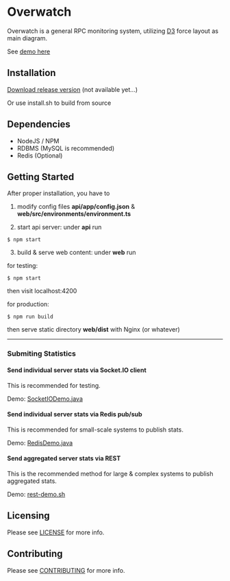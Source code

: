 # Overwatch

Overwatch is a general RPC monitoring system, utilizing [D3](https://github.com/d3/d3) force layout as main diagram.

See [demo here](http://overwatch.imdada.cn)

## Installation

[Download release version](#) (not available yet...)

Or use install.sh to build from source

## Dependencies

- NodeJS / NPM
- RDBMS (MySQL is recommended)
- Redis (Optional)

## Getting Started

After proper installation, you have to

1. modify config files **api/app/config.json** & **web/src/environments/environment.ts**

2. start api server: under **api** run

```
$ npm start
```

3. build & serve web content: under **web** run

for testing: 
```
$ npm start
```
then visit localhost:4200

for production:
```
$ npm run build
```
then serve static directory **web/dist** with Nginx (or whatever)

---

### Submiting Statistics

#### Send individual server stats via Socket.IO client

This is recommended for testing.

Demo: [SocketIODemo.java](example/java/src/main/java/cn/imdada/overwatch/SocketIODemo.java)

#### Send individual server stats via Redis pub/sub

This is recommended for small-scale systems to publish stats.

Demo: [RedisDemo.java](example/java/src/main/java/cn/imdada/overwatch/RedisDemo.java)

#### Send aggregated server stats via REST

This is the recommended method for large & complex systems to publish aggregated stats.

Demo: [rest-demo.sh](example/rest-demo.sh)

## Licensing
Please see [LICENSE](LICENSE) for more info.

## Contributing
Please see [CONTRIBUTING](CONTRIBUTING.md) for more info.
